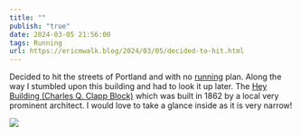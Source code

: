 ```yaml
---
title: ""
publish: "true"
date: 2024-03-05 21:56:00
tags: Running
url: https://ericmwalk.blog/2024/03/05/decided-to-hit.html
---
```


Decided to hit the streets of Portland and with no [running](https://strava.com/activities/10894869068) plan. Along the way I stumbled upon this building and had to look it up later. The [Hey Building (Charles Q. Clapp Block)](https://en.m.wikipedia.org/wiki/Charles_Q._Clapp_Block#) which was built in 1862 by a local very prominent architect. I would love to take a glance inside as it is very narrow!


![](https://ericmwalk.blog/uploads/2024/img-8141.jpeg)